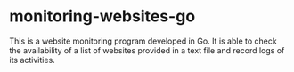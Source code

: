 # monitoring-websites-go
This is a website monitoring program developed in Go. It is able to check the availability of a list of websites provided in a text file and record logs of its activities.
